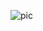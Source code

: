 ![pic](https://user-images.githubusercontent.com/57244728/121738594-130ea780-cb03-11eb-8b7b-b7e86579143e.PNG)
